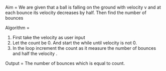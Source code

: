 Aim = We are given that a ball is falling on the ground with velocity v and at each bounce its velocity decreases by half. Then find the number of bounces 

Algorithm =

1. First take the velocity as user input
2. Let the count be 0. And start the while until velocity is not 0. 
3. In the loop increment the count as it measure the number of bounces and half the velocity .

Output = The number of bounces which is equal to count.